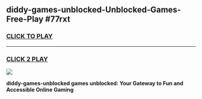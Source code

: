 
## diddy-games-unblocked-Unblocked-Games-Free-Play #77rxt
<h3>
<a href="https://us.freeplayer.one?title=diddy-games-unblocked&ref=9M">CLICK TO PLAY</a></h3>
<hr>

<h3>
<a href="https://us.freeplayer.one?title=diddy-games-unblocked&ref=9M">CLICK 2 PLAY</a>
  
</h3>

<a href="https://us.freeplayer.one?title=diddy-games-unblocked&ref=9M"><img src="https://clearcache.store/games.png"></a>


**diddy-games-unblocked games unblocked: Your Gateway to Fun and Accessible Online Gaming**
